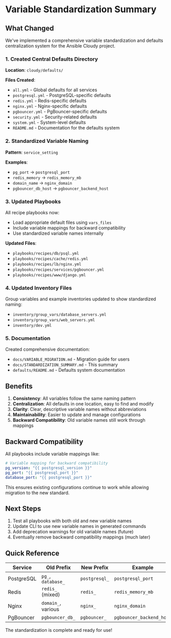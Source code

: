 # Variable Standardization Summary

## What Changed

We've implemented a comprehensive variable standardization and defaults centralization system for the Ansible Cloudy project.

### 1. Created Central Defaults Directory

**Location**: `cloudy/defaults/`

**Files Created**:
- `all.yml` - Global defaults for all services
- `postgresql.yml` - PostgreSQL-specific defaults  
- `redis.yml` - Redis-specific defaults
- `nginx.yml` - Nginx-specific defaults
- `pgbouncer.yml` - PgBouncer-specific defaults
- `security.yml` - Security-related defaults
- `system.yml` - System-level defaults
- `README.md` - Documentation for the defaults system

### 2. Standardized Variable Naming

**Pattern**: `service_setting`

**Examples**:
- `pg_port` → `postgresql_port`
- `redis_memory` → `redis_memory_mb`
- `domain_name` → `nginx_domain`
- `pgbouncer_db_host` → `pgbouncer_backend_host`

### 3. Updated Playbooks

All recipe playbooks now:
- Load appropriate default files using `vars_files`
- Include variable mappings for backward compatibility
- Use standardized variable names internally

**Updated Files**:
- `playbooks/recipes/db/psql.yml`
- `playbooks/recipes/cache/redis.yml`
- `playbooks/recipes/lb/nginx.yml`
- `playbooks/recipes/services/pgbouncer.yml`
- `playbooks/recipes/www/django.yml`

### 4. Updated Inventory Files

Group variables and example inventories updated to show standardized naming:
- `inventory/group_vars/database_servers.yml`
- `inventory/group_vars/web_servers.yml`
- `inventory/dev.yml`

### 5. Documentation

Created comprehensive documentation:
- `docs/VARIABLE_MIGRATION.md` - Migration guide for users
- `docs/STANDARDIZATION_SUMMARY.md` - This summary
- `defaults/README.md` - Defaults system documentation

## Benefits

1. **Consistency**: All variables follow the same naming pattern
2. **Centralization**: All defaults in one location, easy to find and modify
3. **Clarity**: Clear, descriptive variable names without abbreviations
4. **Maintainability**: Easier to update and manage configurations
5. **Backward Compatibility**: Old variable names still work through mappings

## Backward Compatibility

All playbooks include variable mappings like:

```yaml
# Variable mapping for backward compatibility
pg_version: "{{ postgresql_version }}"
pg_port: "{{ postgresql_port }}"
database_port: "{{ postgresql_port }}"
```

This ensures existing configurations continue to work while allowing migration to the new standard.

## Next Steps

1. Test all playbooks with both old and new variable names
2. Update CLI to use new variable names in generated commands
3. Add deprecation warnings for old variable names (future)
4. Eventually remove backward compatibility mappings (much later)

## Quick Reference

| Service | Old Prefix | New Prefix | Example |
|---------|------------|------------|---------|
| PostgreSQL | `pg_`, `database_` | `postgresql_` | `postgresql_port` |
| Redis | `redis_` (mixed) | `redis_` | `redis_memory_mb` |
| Nginx | `domain_`, various | `nginx_` | `nginx_domain` |
| PgBouncer | `pgbouncer_db_` | `pgbouncer_` | `pgbouncer_backend_host` |

The standardization is complete and ready for use!